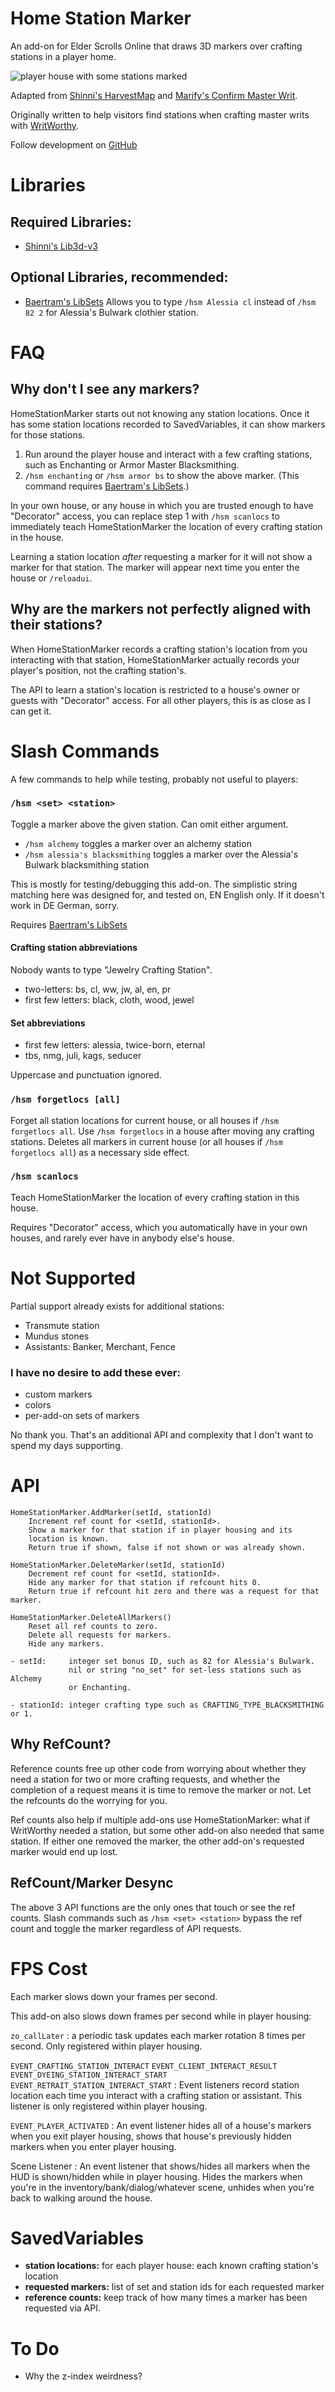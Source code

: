 # Home Station Marker

An add-on for Elder Scrolls Online that draws 3D markers over crafting stations in a player home.

![player house with some stations marked](doc/hsm_stations_marked.jpg)

Adapted from [Shinni's HarvestMap](https://www.esoui.com/downloads/info57-HarvestMap.html) and [Marify's Confirm Master Writ](https://www.esoui.com/downloads/info2160-ConfirmMasterWrit.html).

Originally written to help visitors find stations when crafting master writs with [WritWorthy](https://www.esoui.com/downloads/info1605-WritWorthy.html).

Follow development on [GitHub](https://github.com/ziggr/ESO-HomeStationMarker)

# Libraries

## Required Libraries:

- [Shinni's Lib3d-v3](https://www.esoui.com/downloads/info1664-Lib3D-v3.html)

## Optional Libraries, recommended:

- [Baertram's LibSets](https://www.esoui.com/downloads/info2241-LibSets.html)
  Allows you to type `/hsm Alessia cl` instead of `/hsm 82 2` for Alessia's Bulwark clothier station.

# FAQ

## Why don't I see any markers?

HomeStationMarker starts out not knowing any station locations. Once it has some station locations recorded to SavedVariables, it can show markers for those stations.

1. Run around the player house and interact with a few crafting stations, such as Enchanting or Armor Master Blacksmithing.
2. `/hsm enchanting` or `/hsm armor bs` to show the above marker.
   (This command requires [Baertram's LibSets](https://www.esoui.com/downloads/info2241-LibSets.html).)

In your own house, or any house in which you are trusted enough to have "Decorator" access, you can replace step 1 with `/hsm scanlocs` to immediately teach HomeStationMarker the location of every crafting station in the house.

Learning a station location _after_ requesting a marker for it will not show a marker for that station. The marker will appear next time you enter the house or `/reloadui`.

## Why are the markers not perfectly aligned with their stations?

When HomeStationMarker records a crafting station's location from you interacting with that station, HomeStationMarker actually records your player's position, not the crafting station's.

The API to learn a station's location is restricted to a house's owner or guests with "Decorator" access. For all other players, this is as close as I can get it.

# Slash Commands

A few commands to help while testing, probably not useful to players:

### `/hsm <set> <station>`
Toggle a marker above the given station. Can omit either argument.

- `/hsm alchemy` toggles a marker over an alchemy station
- `/hsm alessia's blacksmithing` toggles a marker over the Alessia's Bulwark blacksmithing station

This is mostly for testing/debugging this add-on. The simplistic string matching here was designed for, and tested on, EN English only. If it doesn't work in DE German, sorry.

Requires [Baertram's LibSets](https://www.esoui.com/downloads/info2241-LibSets.html)

#### Crafting station abbreviations

Nobody wants to type "Jewelry Crafting Station".

- two-letters: bs, cl, ww, jw, al, en, pr
- first few letters: black, cloth, wood, jewel

#### Set abbreviations

- first few letters: alessia, twice-born, eternal
- tbs, nmg, juli, kags, seducer

Uppercase and punctuation ignored.

### `/hsm forgetlocs [all]`

Forget all station locations for current house, or all houses if `/hsm forgetlocs all`. Use `/hsm forgetlocs` in a house after moving any crafting stations. Deletes all markers in current house (or all houses if `/hsm forgetlocs all`) as a necessary side effect.

### `/hsm scanlocs`

Teach HomeStationMarker the location of every crafting station in this house.

Requires "Decorator" access, which you automatically have in your own houses, and rarely ever have in anybody else's house.

# Not Supported

Partial support already exists for additional stations:
- Transmute station
- Mundus stones
- Assistants: Banker, Merchant, Fence

### I have no desire to add these ever:

- custom markers
- colors
- per-add-on sets of markers

No thank you. That's an additional API and complexity that I don't want to spend my days supporting.

# API

```
HomeStationMarker.AddMarker(setId, stationId)
    Increment ref count for <setId, stationId>.
    Show a marker for that station if in player housing and its
    location is known.
    Return true if shown, false if not shown or was already shown.

HomeStationMarker.DeleteMarker(setId, stationId)
    Decrement ref count for <setId, stationId>.
    Hide any marker for that station if refcount hits 0.
    Return true if refcount hit zero and there was a request for that marker.

HomeStationMarker.DeleteAllMarkers()
    Reset all ref counts to zero.
    Delete all requests for markers.
    Hide any markers.

- setId:     integer set bonus ID, such as 82 for Alessia's Bulwark.
             nil or string "no_set" for set-less stations such as Alchemy
             or Enchanting.

- stationId: integer crafting type such as CRAFTING_TYPE_BLACKSMITHING or 1.
```

## Why RefCount?

Reference counts free up other code from worrying about whether they need a station for two or more crafting requests, and whether the completion of a request means it is time to remove the marker or not. Let the refcounts do the worrying for you.

Ref counts also help if multiple add-ons use HomeStationMarker: what if WritWorthy needed a station, but some other add-on also needed that same station. If either one removed the marker, the other add-on's requested marker would end up lost.

## RefCount/Marker Desync

The above 3 API functions are the only ones that touch or see the ref counts.
Slash commands such as `/hsm <set> <station>` bypass the ref count and toggle the marker regardless of API requests.

# FPS Cost

Each marker slows down your frames per second.

This add-on also slows down frames per second while in player housing:

`zo_callLater` : a periodic task updates each marker rotation 8 times per second. Only registered within player housing.

`EVENT_CRAFTING_STATION_INTERACT`
`EVENT_CLIENT_INTERACT_RESULT`
`EVENT_DYEING_STATION_INTERACT_START`
`EVENT_RETRAIT_STATION_INTERACT_START` : Event listeners record station location each time you interact with a crafting station or assistant. This listener is only registered within player housing.

`EVENT_PLAYER_ACTIVATED` : An event listener hides all of a house's markers when you exit player housing, shows that house's previously hidden markers when you enter player housing.

Scene Listener : An event listener that shows/hides all markers when the HUD is shown/hidden while in player housing. Hides the markers when you're in the inventory/bank/dialog/whatever scene, unhides when you're back to walking around the house.

# SavedVariables

- **station locations:** for each player house: each known crafting station's location
- **requested markers:** list of set and station ids for each requested marker
- **reference counts:** keep track of how many times a marker has been requested via API.

# To Do

- Why the z-index weirdness?
